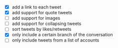 - [x] add a link to each tweet
- [x] add support for quote tweets
- [ ] add support for images
- [ ] add support for collapsing tweets
- [ ] sort tweets by likes/retweets
- [x] only include a certain branch of the conversation
- [ ] only include tweets from a list of accounts